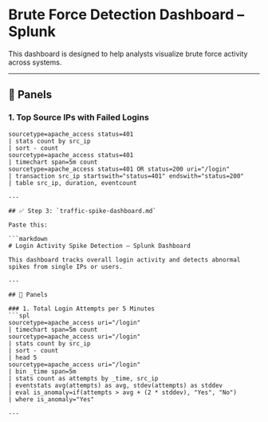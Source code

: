 # Brute Force Detection Dashboard – Splunk

This dashboard is designed to help analysts visualize brute force activity across systems.

---

## 📌 Panels

### 1. Top Source IPs with Failed Logins
```spl
sourcetype=apache_access status=401 
| stats count by src_ip 
| sort - count
sourcetype=apache_access status=401 
| timechart span=5m count
sourcetype=apache_access status=401 OR status=200 uri="/login"
| transaction src_ip startswith="status=401" endswith="status=200"
| table src_ip, duration, eventcount

---

## ✅ Step 3: `traffic-spike-dashboard.md`

Paste this:

```markdown
# Login Activity Spike Detection – Splunk Dashboard

This dashboard tracks overall login activity and detects abnormal spikes from single IPs or users.

---

## 📌 Panels

### 1. Total Login Attempts per 5 Minutes
```spl
sourcetype=apache_access uri="/login"
| timechart span=5m count
sourcetype=apache_access uri="/login"
| stats count by src_ip 
| sort - count 
| head 5
sourcetype=apache_access uri="/login"
| bin _time span=5m
| stats count as attempts by _time, src_ip
| eventstats avg(attempts) as avg, stdev(attempts) as stddev
| eval is_anomaly=if(attempts > avg + (2 * stddev), "Yes", "No")
| where is_anomaly="Yes"

---
